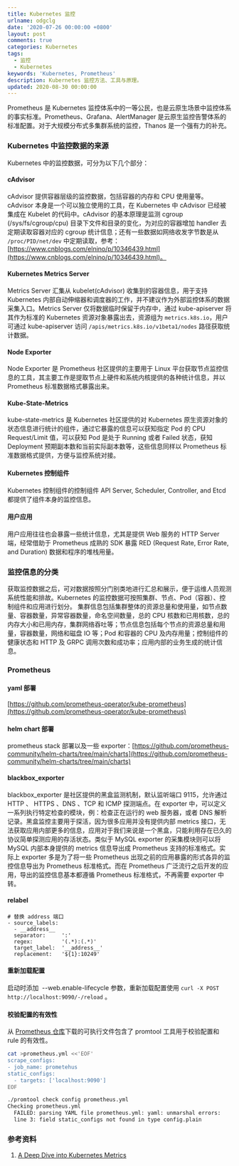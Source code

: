 ```yaml
---
title: Kubernetes 监控
urlname: odgclg
date: '2020-07-26 00:00:00 +0800'
layout: post
comments: true
categories: Kubernetes
tags:
  - 监控
  - Kubernetes
keywords: 'Kubernetes, Prometheus'
description: Kubernetes 监控方法、工具与原理。
updated: 2020-08-30 00:00:00
---
```


Prometheus 是 Kubernetes 监控体系中的一等公民，也是云原生场景中监控体系的事实标准。Prometheus、Grafana、AlertManager 是云原生监控告警体系的标准配置。对于大规模分布式多集群系统的监控，Thanos 是一个强有力的补充。

### Kubernetes 中监控数据的来源

Kubernetes 中的监控数据，可分为以下几个部分：

#### cAdvisor

cAdvisor 提供容器层级的监控数据，包括容器的内存和 CPU 使用量等。cAdvisor 本身是一个可以独立使用的工具，在 Kubernetes 中 cAdvisor 已经被集成在 Kubelet 的代码中。cAdvisor 的基本原理是监测 cgroup (/sys/fs/cgroup/cpu) 目录下文件和目录的变化，为对应的容器增加 handler 去定期读取容器对应的 cgroup 统计信息；还有一些数据如网络收发字节数是从 `/proc/PID/net/dev` 中定期读取，参考：[https://www.cnblogs.com/elnino/p/10346439.html](https://www.cnblogs.com/elnino/p/10346439.html)。

#### Kubernetes Metrics Server

Metrics Server 汇集从 kubelet(cAdvisor) 收集到的容器信息，用于支持 Kubernetes 内部自动伸缩器和调度器的工作，并不建议作为外部监控体系的数据采集入口。Metrics Server 仅将数据临时保留于内存中，通过 kube-apiserver 将其作为标准的 Kubernetes 资源对象暴露出去，资源组为 `metrics.k8s.io`，用户可通过 kube-apiserver 访问 `/apis/metrics.k8s.io/v1beta1/nodes` 路径获取统计数据。

#### Node Exporter

Node Exporter 是 Prometheus 社区提供的主要用于 Linux 平台获取节点监控信息的工具，其主要工作是提取节点上硬件和系统内核提供的各种统计信息，并以 Prometheus 标准数据格式暴露出来。

#### Kube-State-Metrics

kube-state-metrics 是 Kubernetes 社区提供的对 Kubernetes 原生资源对象的状态信息进行统计的组件，通过它暴露的信息可以获知指定 Pod 的 CPU Request/Limit 值，可以获知 Pod 是处于 Running 或者 Failed 状态，获知 Deployment 预期副本数和当前实际副本数等，这些信息同样以 Prometheus 标准数据格式提供，方便与监控系统对接。

#### Kubernetes 控制组件

Kubernetes 控制组件的控制组件 API Server, Scheduler, Controller, and Etcd 都提供了组件本身的监控信息。

#### 用户应用

用户应用往往也会暴露一些统计信息，尤其是提供 Web 服务的 HTTP Server 端，经常借助于 Prometheus 成熟的 SDK 暴露 RED (Request Rate, Error Rate, and Duration) 数据和程序的堆栈用量。

### 监控信息的分类

获取监控数据之后，可对数据按照分门别类地进行汇总和展示，便于运维人员观测系统性能和排故。Kubernetes 的监控数据可按照集群、节点、Pod（容器）、控制组件和应用进行划分。
集群信息包括集群整体的资源总量和使用量，如节点数量、容器数量，异常容器数量，命名空间数量，总的 CPU 核数和已用核数，总的内存大小和已用内存，集群网络吞吐等；节点信息包括每个节点的资源总量和用量，容器数量，网络和磁盘 IO 等；Pod 和容器的 CPU 及内存用量；控制组件的健康状态和 HTTP 及 GRPC 调用次数和成功率；应用内部的业务生成的统计信息。

### Prometheus

#### yaml 部署

[https://github.com/prometheus-operator/kube-prometheus](https://github.com/prometheus-operator/kube-prometheus)

#### helm chart 部署

prometheus stack 部署以及一些 exporter：[https://github.com/prometheus-community/helm-charts/tree/main/charts](https://github.com/prometheus-community/helm-charts/tree/main/charts)

#### blackbox_exporter

blackbox_exporter 是社区提供的黑盒监测机制，默认监听端口 9115，允许通过 HTTP 、 HTTPS 、DNS 、TCP 和 ICMP 探测端点。在 exporter 中，可以定义一系列执行特定检查的模块，例：检查正在运行的 web 服务器，或者 DNS 解析记录。黑盒监控主要用于探活，因为很多应用并没有提供内部 metrics 接口，无法获取应用内部更多的信息，应用对于我们来说是一个黑盒，只能利用存在已久的协议简单探测应用的存活状态。类似于 MySQL exporter 的采集模块则可以将 MySQL 内部本身提供的 metrics 信息导出成 Prometheus 支持的标准格式。实际上 exporter 多是为了将一些 Prometheus 出现之前的应用暴露的形式各异的监控信息导出为 Prometheus 标准格式。而在 Prometheus 广泛流行之后开发的应用，导出的监控信息基本都遵循 Prometheus 标准格式，不再需要 exporter 中转。

#### relabel

```
# 替换 address 端口
- source_labels:
  - __address__
  separator:     ':'
  regex:         '(.*):(.*)'
  target_label:  '__address__'
  replacement:   '${1}:10249'
```

#### 重新加载配置

启动时添加  --web.enable-lifecycle 参数，重新加载配置使用 `curl -X POST http://localhost:9090/-/reload` 。

#### 校验配置的有效性

从 [Prometheus 仓库](https://github.com/prometheus/prometheus/releases)下载的可执行文件包含了 promtool 工具用于校验配置和 rule 的有效性。

```bash
cat >prometheus.yml <<'EOF'
scrape_configs:
- job_name: prometehus
static_configs:
  - targets: ['localhost:9090']
EOF

./promtool check config prometheus.yml
Checking prometheus.yml
  FAILED: parsing YAML file prometheus.yml: yaml: unmarshal errors:
  line 3: field static_configs not found in type config.plain
```

### 参考资料

1. [A Deep Dive into Kubernetes Metrics](https://blog.freshtracks.io/a-deep-dive-into-kubernetes-metrics-b190cc97f0f6)
